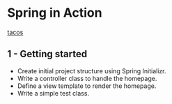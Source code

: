 # Spring in Action

[tacos](tacos)

## 1 - Getting started
* Create initial project structure using Spring Initializr.
* Write a controller class to handle the homepage.
* Define a view template to render the homepage.
* Write a simple test class.

